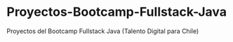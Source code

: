 # Proyectos-Bootcamp-Fullstack-Java
 Proyectos del Bootcamp Fullstack Java (Talento Digital para Chile)
